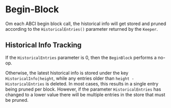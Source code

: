 <!--
order: 2
-->

# Begin-Block

Om each ABCI begin block call, the historical info will get stored and pruned
according to the `HistoricalEntries()` parameter returned by the `Keeper`.

## Historical Info Tracking

If the `HistoricalEntries` parameter is 0, then the `BeginBlock` performs a no-op.

Otherwise, the latest historical info is stored under the key
`HistoricalInfo|height`, while any entries older than
`height - HistoricalEntries` is deleted. In most cases, this results in a
single entry being pruned per block. However, if the parameter
`HistoricalEntries` has changed to a lower value there will be multiple entries
in the store that must be pruned.
